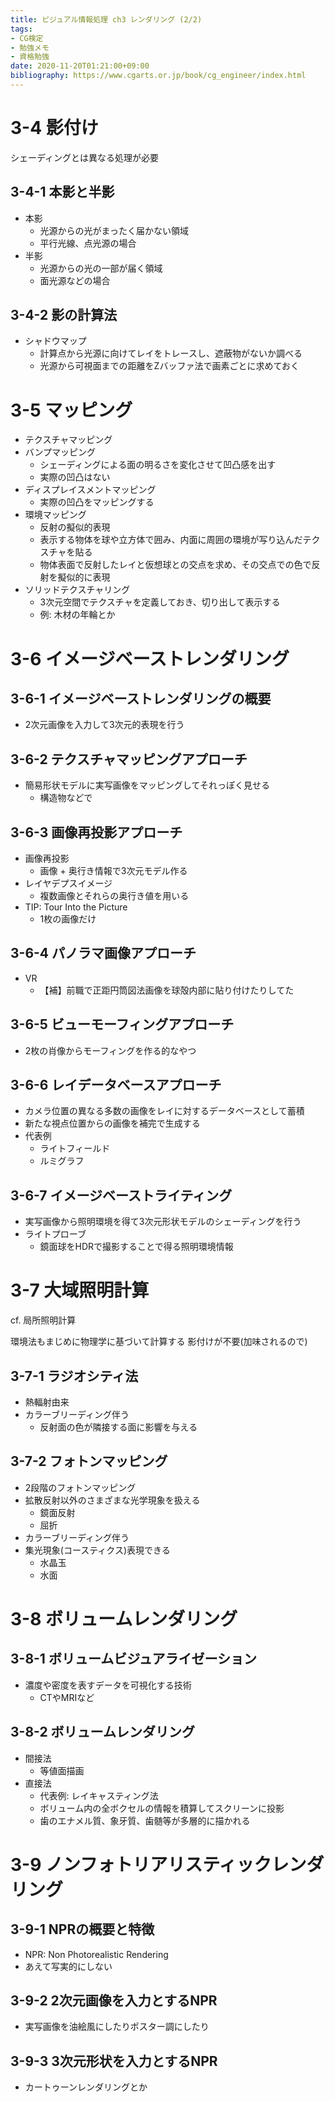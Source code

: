 ```yaml
---
title: ビジュアル情報処理 ch3 レンダリング (2/2)
tags:
- CG検定
- 勉強メモ
- 資格勉強
date: 2020-11-20T01:21:00+09:00
bibliography: https://www.cgarts.or.jp/book/cg_engineer/index.html
---
```



# 3-4 影付け #

シェーディングとは異なる処理が必要

## 3-4-1 本影と半影 ##

- 本影
  - 光源からの光がまったく届かない領域
  - 平行光線、点光源の場合
- 半影
  - 光源からの光の一部が届く領域
  - 面光源などの場合


## 3-4-2 影の計算法 ##

- シャドウマップ
  - 計算点から光源に向けてレイをトレースし、遮蔽物がないか調べる
  - 光源から可視面までの距離をZバッファ法で画素ごとに求めておく


# 3-5 マッピング #

- テクスチャマッピング
- バンプマッピング
  - シェーディングによる面の明るさを変化させて凹凸感を出す
  - 実際の凹凸はない
- ディスプレイスメントマッピング
  - 実際の凹凸をマッピングする
- 環境マッピング
  - 反射の擬似的表現
  - 表示する物体を球や立方体で囲み、内面に周囲の環境が写り込んだテクスチャを貼る
  - 物体表面で反射したレイと仮想球との交点を求め、その交点での色で反射を擬似的に表現
- ソリッドテクスチャリング
  - 3次元空間でテクスチャを定義しておき、切り出して表示する
  - 例: 木材の年輪とか


# 3-6 イメージベーストレンダリング #

## 3-6-1 イメージベーストレンダリングの概要 ##

- 2次元画像を入力して3次元的表現を行う


## 3-6-2 テクスチャマッピングアプローチ ##

- 簡易形状モデルに実写画像をマッピングしてそれっぽく見せる
  - 構造物などで


## 3-6-3 画像再投影アプローチ ##

- 画像再投影
  - 画像 + 奥行き情報で3次元モデル作る
- レイヤデプスイメージ
  - 複数画像とそれらの奥行き値を用いる
- TIP: Tour Into the Picture
  - 1枚の画像だけ


## 3-6-4 パノラマ画像アプローチ ##

- VR
  - 【補】前職で正距円筒図法画像を球殻内部に貼り付けたりしてた


## 3-6-5 ビューモーフィングアプローチ ##

- 2枚の肖像からモーフィングを作る的なやつ


## 3-6-6 レイデータベースアプローチ ##

- カメラ位置の異なる多数の画像をレイに対するデータベースとして蓄積
- 新たな視点位置からの画像を補完で生成する
- 代表例
  - ライトフィールド
  - ルミグラフ

## 3-6-7 イメージベーストライティング ##

- 実写画像から照明環境を得て3次元形状モデルのシェーディングを行う
- ライトプローブ
  - 鏡面球をHDRで撮影することで得る照明環境情報


# 3-7 大域照明計算 #

cf. 局所照明計算

環境法もまじめに物理学に基づいて計算する
影付けが不要(加味されるので)

## 3-7-1 ラジオシティ法 ##

- 熱輻射由来
- カラーブリーディング伴う
  - 反射面の色が隣接する面に影響を与える

## 3-7-2 フォトンマッピング ##

- 2段階のフォトンマッピング
- 拡散反射以外のさまざまな光学現象を扱える
  - 鏡面反射
  - 屈折
- カラーブリーディング伴う
- 集光現象(コースティクス)表現できる
  - 水晶玉
  - 水面

# 3-8 ボリュームレンダリング #

## 3-8-1 ボリュームビジュアライゼーション ##

- 濃度や密度を表すデータを可視化する技術
  - CTやMRIなど

## 3-8-2 ボリュームレンダリング ##

- 間接法
  - 等値面描画
- 直接法
  - 代表例: レイキャスティング法
  - ボリューム内の全ボクセルの情報を積算してスクリーンに投影
  - 歯のエナメル質、象牙質、歯髄等が多層的に描かれる


# 3-9 ノンフォトリアリスティックレンダリング #

## 3-9-1 NPRの概要と特徴 ##

- NPR: Non Photorealistic Rendering
- あえて写実的にしない

## 3-9-2 2次元画像を入力とするNPR ##

- 実写画像を油絵風にしたりポスター調にしたり

## 3-9-3 3次元形状を入力とするNPR ##

- カートゥーンレンダリングとか


